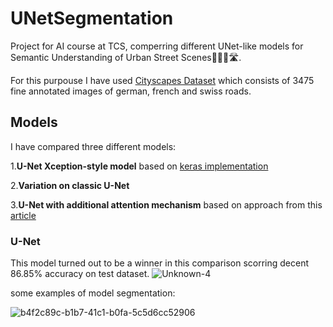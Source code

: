 # UNetSegmentation
Project for AI course at TCS, comperring different UNet-like models for Semantic Understanding of Urban Street Scenes🚗🏢🚦🛣️.

For this purpouse I have used [Cityscapes Dataset](https://www.cityscapes-dataset.com) which consists of 3475 fine annotated images of german, french and swiss roads.


## Models
I have compared three different models: 

1.__U-Net Xception-style model__ based on [keras implementation](https://keras.io/examples/vision/oxford_pets_image_segmentation/)

2.__Variation on classic U-Net__ 

3.__U-Net with additional attention mechanism__ based on approach from this [article](https://arxiv.org/abs/1804.03999)




### U-Net 

This model turned out to be a winner in this comparison scorring decent 86.85% accuracy on test dataset.
![Unknown-4](https://github.com/msanock/UNetSegmentation/assets/89803782/dbb393f2-0a6b-4865-893b-1efdee804566)

some examples of model segmentation:


![b4f2c89c-b1b7-41c1-b0fa-5c5d6cc52906](https://github.com/msanock/UNetSegmentation/assets/89803782/25c496cc-c4fc-4b26-b6eb-0c35e28f8238)

